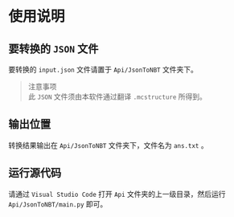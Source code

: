 # 使用说明

## 要转换的 `JSON` 文件
要转换的 `input.json` 文件请置于 `Api/JsonToNBT` 文件夹下。<br>
> 注意事项<br>
> 此 `JSON` 文件须由本软件通过翻译 `.mcstructure` 所得到。

## 输出位置
转换结果输出在 `Api/JsonToNBT` 文件夹下，文件名为 `ans.txt` 。

## 运行源代码
请通过 `Visual Studio Code` 打开 `Api` 文件夹的上一级目录，然后运行 `Api/JsonToNBT/main.py` 即可。